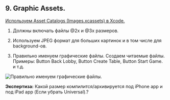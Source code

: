 
## 9. Graphic Assets.

[Используем Asset Catalogs (Images.xcassets) в Xcode.](https://developer.apple.com/library/ios/recipes/xcode_help-image_catalog-1.0/Recipe.html)

1. Должны включать файлы @2x и @3x размеров.

2. Используем JPEG формат для больших картинок и в том числе для background-ов.

3. Правильно именуем графические файлы. Создаем читаемые файлы. Примеры: Button Back Lobby, Button Create Table, Button Start Game. и т.д.

![Правильно именуем графические файлы.](https://github.com/arthurigberdin/rg-ios-base/blob/master/Images/naming_image_assets.png)


**Экспертиза:**
Какой размер компилится/архивируется  под iPhone app и под iPad app (Если убрать Universal).?




